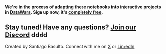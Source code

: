 
#### We're in the process of adapting these notebooks into interactive projects in [DataWars](https://www.datawars.io/?utm_source=fccrepo&utm_medium=pandas-real-life). Sign up now, it's [completely free](https://www.datawars.io/?utm_source=fccrepo&utm_medium=pandas-real-life).

Stay tuned! Have any questions? [Join our Discord](https://discord.gg/DSTe8tY38T)
dddd
---

Created by Santiago Basulto. Connect with me on [X](https://x.com/santiagobasulto) or [LinkedIn](https://www.linkedin.com/in/santiagobasulto/)
